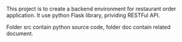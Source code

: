 This project is to create a backend environment for restaurant order application. It use python Flask library, prividing RESTFul API.

Folder src contain python source code, folder doc contain related document. 
